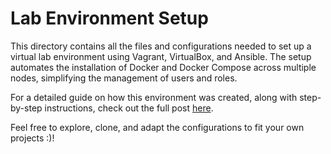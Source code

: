 # Lab Environment Setup

This directory contains all the files and configurations needed to set up a virtual lab environment using Vagrant, VirtualBox, and Ansible. The setup automates the installation of Docker and Docker Compose across multiple nodes, simplifying the management of users and roles.

For a detailed guide on how this environment was created, along with step-by-step instructions, check out the full post [here](https://jglsung.github.io/posts/building-lab-environment/).

Feel free to explore, clone, and adapt the configurations to fit your own projects :)!

